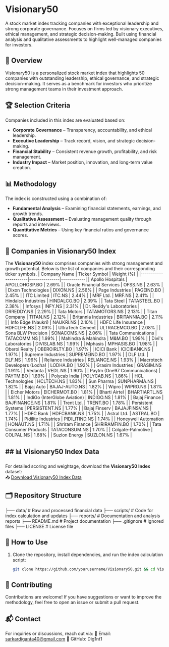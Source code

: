 # Visionary50
A stock market index tracking companies with exceptional leadership and strong corporate governance. Focuses on firms led by visionary executives, ethical management, and strategic decision-making. Built using financial analysis and qualitative assessments to highlight well-managed companies for investors.
## 📌 Overview  
Visionary50 is a personalized stock market index that highlights 50 companies with outstanding leadership, ethical governance, and strategic decision-making. It serves as a benchmark for investors who prioritize strong management teams in their investment approach.

## 🏆 Selection Criteria  
Companies included in this index are evaluated based on:  
- **Corporate Governance** – Transparency, accountability, and ethical leadership.  
- **Executive Leadership** – Track record, vision, and strategic decision-making.  
- **Financial Stability** – Consistent revenue growth, profitability, and risk management.  
- **Industry Impact** – Market position, innovation, and long-term value creation.  

## 📊 Methodology  
The index is constructed using a combination of:  
- **Fundamental Analysis** – Examining financial statements, earnings, and growth trends.  
- **Qualitative Assessment** – Evaluating management quality through reports and interviews.  
- **Quantitative Metrics** – Using key financial ratios and governance scores.

## 📌 Companies in Visionary50 Index
The **Visionary50** index comprises companies with strong management and growth potential. Below is the list of companies and their corresponding ticker symbols.
| Company Name         | Ticker Symbol  | Weight (%) |
|----------------------|---------------|------------|
| Apollo Hospitals    | APOLLOHOSP.BO  | 2.69%      |
| Oracle Financial Services | OFSS.NS  | 2.63%      |
| Dixon Technologies  | DIXON.NS       | 2.56%      |
| Page Industries     | PAGEIND.BO     | 2.45%      |
| ITC Limited        | ITC.NS         | 2.44%      |
| MRF Ltd.           | MRF.NS         | 2.41%      |
| Hindalco Industries | HINDALCO.BO    | 2.39%      |
| Tata Steel         | TATASTEEL.BO    | 2.38%      |
| Infosys           | INFY.NS         | 2.31%      |
| Dr. Reddy's Laboratories | DRREDDY.NS | 2.29%      |
| Tata Motors       | TATAMOTORS.NS   | 2.13%      |
| Titan Company     | TITAN.NS        | 2.12%      |
| Britannia Industries | BRITANNIA.BO  | 2.11%      |
| Info Edge (Naukri) | NAUKRI.NS      | 2.10%      |
| HDFC Life Insurance | HDFCLIFE.NS   | 2.09%      |
| UltraTech Cement  | ULTRACEMCO.BO    | 2.08%      |
| Sona BLW Precision | SONACOMS.NS    | 2.06%      |
| Tata Communications | TATACOMM.NS   | 1.99%      |
| Mahindra & Mahindra | M&M.BO        | 1.99%      |
| Divi's Laboratories | DIVISLAB.NS   | 1.99%      |
| Mphasis           | MPHASIS.BO      | 1.98%      |
| Oberoi Realty     | OBEROIRLTY.BO   | 1.97%      |
| ICICI Bank        | ICICIBANK.NS    | 1.97%      |
| Supreme Industries | SUPREMEIND.BO  | 1.97%      |
| DLF Ltd.          | DLF.NS         | 1.96%      |
| Reliance Industries | RELIANCE.NS   | 1.93%      |
| Macrotech Developers (Lodha) | LODHA.BO | 1.92%  |
| Grasim Industries | GRASIM.NS       | 1.91%      |
| Vedanta           | VEDL.NS        | 1.90%      |
| Paytm (One97 Communications) | PAYTM.BO | 1.89% |
| Polycab India     | POLYCAB.NS      | 1.86%      |
| HCL Technologies  | HCLTECH.NS      | 1.83%      |
| Sun Pharma       | SUNPHARMA.NS    | 1.82%      |
| Bajaj Auto       | BAJAJ-AUTO.NS   | 1.82%      |
| Wipro            | WIPRO.NS        | 1.81%      |
| Eicher Motors    | EICHERMOT.BO    | 1.81%      |
| Bharti Airtel    | BHARTIARTL.NS   | 1.81%      |
| IndiGo (InterGlobe Aviation) | INDIGO.NS | 1.81% |
| Bajaj Finance    | BAJFINANCE.NS   | 1.81%      |
| Trent Ltd.       | TRENT.BO        | 1.78%      |
| Persistent Systems | PERSISTENT.NS  | 1.77%      |
| Bajaj Finserv    | BAJAJFINSV.NS   | 1.77%      |
| HDFC Bank        | HDFCBANK.NS     | 1.75%      |
| Astral Ltd.      | ASTRAL.BO       | 1.74%      |
| Pidilite Industries | PIDILITIND.NS | 1.74%      |
| Honeywell Automation | HONAUT.NS    | 1.71%      |
| Shriram Finance  | SHRIRAMFIN.BO   | 1.70%      |
| Tata Consumer Products | TATACONSUM.NS | 1.70% |
| Colgate-Palmolive | COLPAL.NS      | 1.68%      |
| Suzlon Energy    | SUZLON.NS       | 1.67%      |

## ## 📊 Visionary50 Index Data  

For detailed scoring and weightage, download the **Visionary50 Index** dataset:  
📥 [Download Visionary50 Index Data](Visionary50.xlsx)

## 🗂️ Repository Structure  
├── data/ # Raw and processed financial data
├── scripts/ # Code for index calculation and updates
├── reports/ # Documentation and analysis reports
├── README.md # Project documentation
├── .gitignore # Ignored files
├── LICENSE # License file


## 🚀 How to Use  
1. Clone the repository, install dependencies, and run the index calculation script:  
   ```bash
   git clone https://github.com/yourusername/Visionary50.git && cd Visionary50 && pip install -r requirements.txt && python scripts/calculate_index.py

## 📢 Contributing
  Contributions are welcome! If you have suggestions or want to improve the methodology, feel free to open an issue or submit a pull request.

## 📬 Contact
For inquiries or discussions, reach out via:
📧 Email: sarkardiganta40@gmail.com
🔗 GitHub: Dig1nt1
